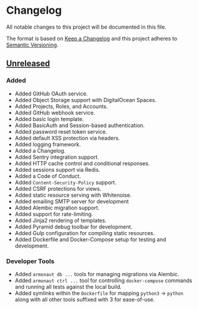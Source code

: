 # Changelog

All notable changes to this project will be documented in this file.

The format is based on [Keep a Changelog](http://keepachangelog.com/en/1.0.0/)
and this project adheres to [Semantic Versioning](http://semver.org/spec/v2.0.0.html).

## [Unreleased]

### Added

- Added GitHub OAuth service.
- Added Object Storage support with DigitalOcean Spaces.
- Added Projects, Roles, and Accounts.
- Added GitHub webhook service.
- Added basic login template.
- Added BasicAuth and Session-based authentication.
- Added password reset token service.
- Added default XSS protection via headers.
- Added logging framework.
- Added a Changelog.
- Added Sentry integration support.
- Added HTTP cache control and conditional responses.
- Added sessions support via Redis.
- Added a Code of Conduct.
- Added `Content-Security-Policy` support.
- Added CSRF protections for views.
- Added static resource serving with Whitenoise.
- Added emailing SMTP server for development
- Added Alembic migration support.
- Added support for rate-limiting.
- Added Jinja2 rendering of templates.
- Added Pyramid debug toolbar for development.
- Added Gulp configuration for compiling static resources.
- Added Dockerfile and Docker-Compose setup for testing and development.

### Developer Tools

- Added `armonaut db ...` tools for managing migrations via Alembic.
- Added `armonaut ctrl ...` tool for controlling `docker-compose` commands and
  running all tests against the local build.
- Added symlinks within the `Dockerfile` for mapping `python3` -> `python` along
  with all other tools suffixed with 3 for ease-of-use.

[Unreleased]: https://github.com/SethMichaelLarson/Armonaut/compare/0d5db69a6fe58fcf21caef3b3ee89777796aaa6d...HEAD
